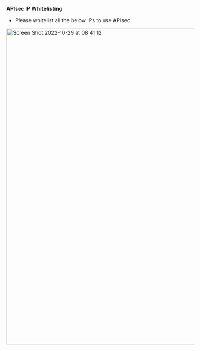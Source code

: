 **APIsec IP Whitelisting**

- Please whitelist all the below IPs to use APIsec.

<p>

 <img width="844" alt="Screen Shot 2022-10-29 at 08 41 12" src="https://user-images.githubusercontent.com/30456479/199651109-cca26629-4c53-4f7a-a511-edb6315be416.png">
